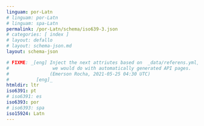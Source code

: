 ```yaml
---
linguam: por-Latn
# linguam: por-Latn
# linguam: spa-Latn
permalink: /por-Latn/schema/iso639-3.json
# categories: [ index ]
# layout: defallo
# layout: schema-json.md
layout: schema-json

# FIXME: _[eng] Inject the next attriutes based on  _data/referens.yml, like
#                we would do with automatically generated API pages.
#               (Emerson Rocha, 2021-05-25 04:30 UTC)
#          [eng]_
htmldir: ltr
iso6391: pt
# iso6391: es
iso6393: por
# iso6393: spa
iso15924: Latn
---
```

